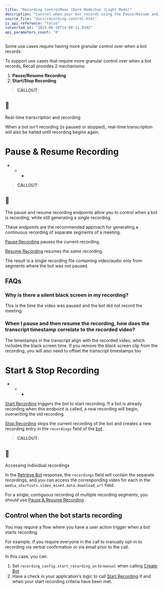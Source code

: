 ```yaml
---
title: "Recording ControlMoon (Dark Mode)Sun (Light Mode)"
description: "Control when your bot records using the Pause/Resume and Start/Stop recording endpoints."
source_file: "docs/recording-control.html"
is_api_reference: "false"
converted_at: "2025-06-10T14:00:11.939Z"
api_parameters_count: "0"
---
```

Some use cases require having more granular control over when a bot records.

To support use cases that require more granular control over when a bot records, Recall provides 2 mechanisms:

1.  **Pause/Resume Recording**
2.  **Start/Stop Recording**

> **CALLOUT**:

## 📘

Real-time transcription and recording

When a bot isn't recording (is paused or stopped), real-time transcription will also be halted until recording begins again.

# Pause & Resume Recording

[](#pause--resume-recording)
- * *

> **CALLOUT**:

## 📘

The pause and resume recording endpoints allow you to control when a bot is recording, while still generating a *single* recording.

These endpoints are the recommended approach for generating a continuous recording of separate segments of a meeting.

[Pause Recording](/reference/bot_pause_recording_create) pauses the current recording.

[Resume Recording](/reference/bot_resume_recording_create) resumes the *same* recording.

The result is a single recording file containing video/audio only from segments where the bot was not paused.

## FAQs

[](#faqs)

### Why is there a silent black screen in my recording?

[](#why-is-there-a-silent-black-screen-in-my-recording)

This is the time the video was paused and the bot did not record the meeting.

### When I pause and then resume the recording, how does the transcript timestamp correlate to the recorded video?

[](#when-i-pause-and-then-resume-the-recording-how-does-the-transcript-timestamp-correlate-to-the-recorded-video)

The timestamps in the transcript align with the recorded video, which includes the black screen time. If you remove the black screen clip from the recording, you will also need to offset the transcript timestamps too

# Start & Stop Recording

[](#start--stop-recording)
- * *

[Start Recording](/reference/bot_start_recording_create) triggers the bot to start recording. If a bot is already recording when this endpoint is called, a *new* recording will begin, overwriting the old recording.

[Stop Recording](/reference/bot_stop_recording_create) stops the current recording of the bot and creates a new recording entry in the `recordings` field of the [bot](/reference/bot_retrieve).

> **CALLOUT**:

## 📘

Accessing individual recordings

In the [Retrieve Bot](/reference/bot_retrieve) response, the `recordings` field will contain the separate recordings, and you can access the corresponding video for each in the `media_shortcuts.video_mixed.data.download_url` field.

For a single, contiguous recording of multiple recording segments, you should use [Pause & Resume Recording](#pauseresume-recording) .

## Control when the bot starts recording

[](#control-when-the-bot-starts-recording)

You may require a flow where you have a user action trigger when a bot starts recording.

For example, if you require everyone in the call to manually opt-in to recording via verbal confirmation or via email prior to the call.

In this case, you can:

1.  Set `recording_config.start_recording_on` to `manual` when calling [Create Bot](/reference/bot_create)
2.  Have a check in your application's logic to call [Start Recording](/reference/bot_start_recording_create) if and when your start recording criteria have been met.
